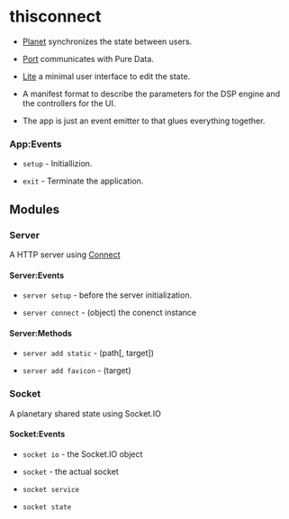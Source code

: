 # thisconnect

  - [Planet](https://github.com/thisconnect/planet)
    synchronizes the state between users.

  - [Port](https://github.com/thisconnect/port)
    communicates with Pure Data.

  - [Lite](https://github.com/thisconnect/lite)
    a minimal user interface to edit the state.

  - A manifest format to describe the parameters
  	for the DSP engine and the controllers for the UI.

  - The app is just an event emitter to that glues
    everything together.


### App:Events

  - `setup` - Initiallizion.

  - `exit` - Terminate the application.
	

Modules
-------

### Server

A HTTP server using [Connect](http://www.senchalabs.org/connect/)

#### Server:Events

  - `server setup` - before the server initialization.

  - `server connect` - (object)
    the conenct instance


#### Server:Methods

  - `server add static` - (path[, target])

  - `server add favicon` - (target)


### Socket

A planetary shared state using Socket.IO

#### Socket:Events

  - `socket io` - the Socket.IO object

  - `socket` - the actual socket

  - `socket service`

  - `socket state`

